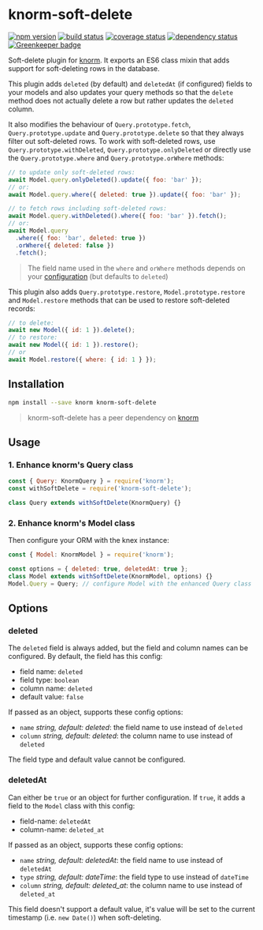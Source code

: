 # knorm-soft-delete

[![npm version](https://badge.fury.io/js/knorm-soft-delete.svg)](http://badge.fury.io/js/knorm-soft-delete)
[![build status](https://travis-ci.org/joelmukuthu/knorm-soft-delete.svg?branch=master)](https://travis-ci.org/joelmukuthu/knorm-soft-delete)
[![coverage status](https://coveralls.io/repos/github/joelmukuthu/knorm-soft-delete/badge.svg?branch=master)](https://coveralls.io/github/joelmukuthu/knorm-soft-delete?branch=master)
[![dependency status](https://david-dm.org/joelmukuthu/knorm-soft-delete.svg)](https://david-dm.org/joelmukuthu/kknorm-soft-delete)
[![Greenkeeper badge](https://badges.greenkeeper.io/joelmukuthu/knorm-soft-delete.svg)](https://greenkeeper.io/)

Soft-delete plugin for [knorm](https://www.npmjs.com/package/knorm). It exports
an ES6 class mixin that adds support for soft-deleting rows in the database.

This plugin adds `deleted` (by default) and `deletedAt` (if configured) fields
to your models and also updates your query methods so that the `delete` method
does not actually delete a row but rather updates the `deleted` column.

It also modifies the behaviour of `Query.prototype.fetch`,
`Query.prototype.update` and `Query.prototype.delete` so that they always filter
out soft-deleted rows. To work with soft-deleted rows, use
`Query.prototype.withDeleted`, `Query.prototype.onlyDeleted` or directly use the
`Query.prototype.where` and `Query.prototype.orWhere` methods:

```js
// to update only soft-deleted rows:
await Model.query.onlyDeleted().update({ foo: 'bar' });
// or:
await Model.query.where({ deleted: true }).update({ foo: 'bar' });

// to fetch rows including soft-deleted rows:
await Model.query.withDeleted().where({ foo: 'bar' }).fetch();
// or:
await Model.query
  .where({ foo: 'bar', deleted: true })
  .orWhere({ deleted: false })
  .fetch();
```
> The field name used in the `where` and `orWhere` methods depends on your
[configuration](#deleted) (but defaults to `deleted`)

This plugin also adds `Query.prototype.restore`, `Model.prototype.restore` and
`Model.restore` methods that can be used to restore soft-deleted records:
```js
// to delete:
await new Model({ id: 1 }).delete();
// to restore:
await new Model({ id: 1 }).restore();
// or
await Model.restore({ where: { id: 1 } });
```

## Installation
```bash
npm install --save knorm knorm-soft-delete
```
> knorm-soft-delete has a peer dependency on
[knorm](https://www.npmjs.com/package/knorm)

## Usage
### 1. Enhance knorm's Query class

```js
const { Query: KnormQuery } = require('knorm');
const withSoftDelete = require('knorm-soft-delete');

class Query extends withSoftDelete(KnormQuery) {}
```

### 2. Enhance knorm's Model class

Then configure your ORM with the knex instance:

```js
const { Model: KnormModel } = require('knorm');

const options = { deleted: true, deletedAt: true };
class Model extends withSoftDelete(KnormModel, options) {}
Model.Query = Query; // configure Model with the enhanced Query class
```

## Options

### deleted

The `deleted` field is always added, but the field and column names can be
configured. By default, the field has this config:
- field name: `deleted`
- field type: `boolean`
- column name: `deleted`
- default value: `false`

If passed as an object, supports these config options:
- `name` *string, default: deleted*: the field name to use instead of `deleted`
- `column` *string, default: deleted*: the column name to use instead of
  `deleted`

The field type and default value cannot be configured.

### deletedAt

Can either be `true` or an object for further configuration. If `true`, it adds
a field to the `Model` class with this config:
- field-name: `deletedAt`
- column-name: `deleted_at`

If passed as an object, supports these config options:
- `name` *string, default: deletedAt*: the field name to use instead of
  `deletedAt`
- `type` *string, default: dateTime*: the field type to use instead of
  `dateTime`
- `column` *string, default: deleted_at*: the column name to use instead of
  `deleted_at`

This field doesn't support a default value, it's value will be set to the
current timestamp (i.e. `new Date()`) when soft-deleting.
